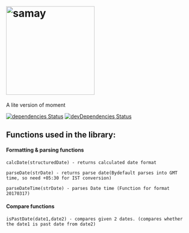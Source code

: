 
# <img alt="samay" src="samay.js" width="240px">
A lite version of moment

[![dependencies Status](https://david-dm.org/vihangpatel/samay/status.svg)](https://david-dm.org/vihangpatel/samay)
[![devDependencies Status](https://david-dm.org/vihangpatel/samay/dev-status.svg)](https://david-dm.org/vihangpatel/samay?type=dev)


## Functions used in the library:

#### Formatting & parsing functions

`calcDate(structuredDate) - returns calculated date format`

`parseDate(strDate) - returns parse date(Bydefault parses into GMT time, so need +05:30 for IST conversion)`

`parseDateTime(strDate) - parses Date time (Function for format 20170317)`


#### Compare functions

`isPastDate(date1,date2) - compares given 2 dates. (compares whether the date1 is past date from date2)`
